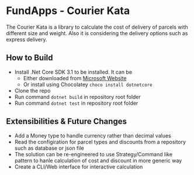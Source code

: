 # FundApps - Courier Kata

The Courier Kata is a library to calculate the cost of delivery of parcels with different size and weight. Also it is considering the delivery options such as express delivery.

## How to Build

- Install .Net Core SDK 3.1 to be installed. It can be 
  - Either downloaded from [Microsoft Website](https://dotnet.microsoft.com/download/dotnet-core/3.1)
  - Or install using Chocolatey ``` choco install dotnetcore ```
- Clone the repo
- Run command ``` dotnet build ``` in repository root folder
- Run command ``` dotnet test ``` in repository root folder


## Extensibilities & Future Changes

- Add a Money type to handle currency rather than decimal values
- Read the configiration for parcel types and discounts from a repository such as database or json file
- The solution can be re-engineered to use Strategy/Command like pattern to hanle calculation of cost and discount in more generic way
- Create a CLI/Web interface for interactive calculation

